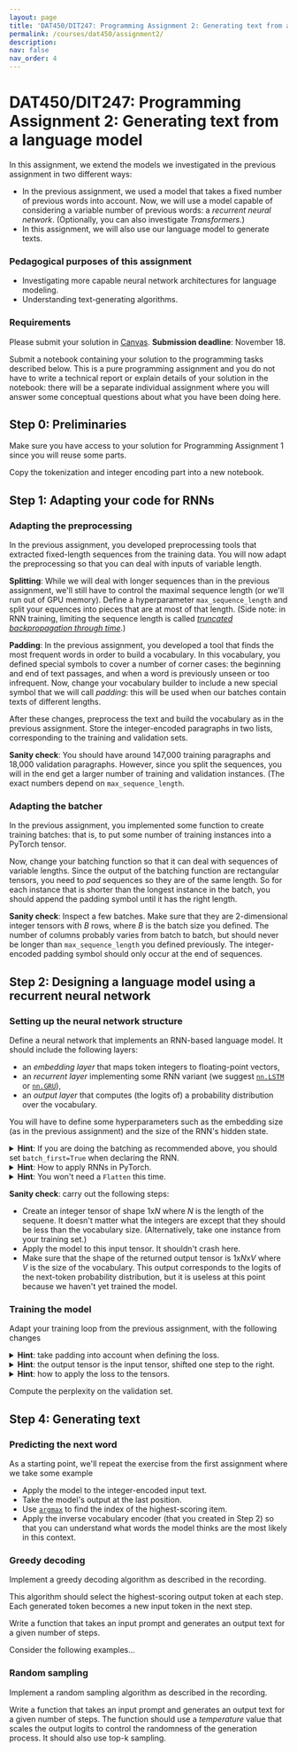 ```yaml
---
layout: page
title: 'DAT450/DIT247: Programming Assignment 2: Generating text from a language model'
permalink: /courses/dat450/assignment2/
description:
nav: false
nav_order: 4
---
```


# DAT450/DIT247: Programming Assignment 2: Generating text from a language model

In this assignment, we extend the models we investigated in the previous assignment in two different ways:
- In the previous assignment, we used a model that takes a fixed number of previous words into account. Now, we will use a model capable of considering a variable number of previous words: a *recurrent neural network*. (Optionally, you can also investigate *Transformers*.)
- In this assignment, we will also use our language model to generate texts.

### Pedagogical purposes of this assignment
- Investigating more capable neural network architectures for language modeling.
- Understanding text-generating algorithms.

### Requirements

Please submit your solution in [Canvas](https://chalmers.instructure.com/courses/31739/assignments/98455). **Submission deadline**: November 18.

Submit a notebook containing your solution to the programming tasks described below. This is a pure programming assignment and you do not have to write a technical report or explain details of your solution in the notebook: there will be a separate individual assignment where you will answer some conceptual questions about what you have been doing here.

## Step 0: Preliminaries

Make sure you have access to your solution for Programming Assignment 1 since you will reuse some parts.

Copy the tokenization and integer encoding part into a new notebook.

## Step 1: Adapting your code for RNNs

### Adapting the preprocessing

In the previous assignment, you developed preprocessing tools that extracted fixed-length sequences from the training data. You will now adapt the preprocessing so that you can deal with inputs of variable length.

**Splitting**: While we will deal with longer sequences than in the previous assignment, we'll still have to control the maximal sequence length (or we'll run out of GPU memory). Define a hyperparameter `max_sequence_length` and split your equences into pieces that are at most of that length. (Side note: in RNN training, limiting the sequence length is called <a href="https://d2l.ai/chapter_recurrent-neural-networks/bptt.html"><em>truncated backpropagation through time</em></a>.)

**Padding**: In the previous assignment, you developed a tool that finds the most frequent words in order to build a vocabulary. In this vocabulary, you defined special symbols to cover a number of corner cases: the beginning and end of text passages, and when a word is previously unseen or too infrequent.
Now, change your vocabulary builder to include a new special symbol that we will call *padding*: this will be used when our batches contain texts of different lengths.

After these changes, preprocess the text and build the vocabulary as in the previous assignment. Store the integer-encoded paragraphs in two lists, corresponding to the training and validation sets. 

**Sanity check**: You should have around 147,000 training paragraphs and 18,000 validation paragraphs. However, since you split the sequences, you will in the end get a larger number of training and validation instances. (The exact numbers depend on `max_sequence_length`.

### Adapting the batcher

In the previous assignment, you implemented some function to create training batches: that is, to put some number of training instances into a PyTorch tensor.

Now, change your batching function so that it can deal with sequences of variable lengths.
Since the output of the batching function are rectangular tensors, you need to *pad* sequences so they are of the same length.
So for each instance that is shorter than the longest instance in the batch, you should append the padding symbol until it has the right length.

**Sanity check**: Inspect a few batches. Make sure that they are 2-dimensional integer tensors with *B* rows, where *B* is the batch size you defined. The number of columns probably varies from batch to batch, but should never be longer than `max_sequence_length` you defined previously.
The integer-encoded padding symbol should only occur at the end of sequences.

## Step 2: Designing a language model using a recurrent neural network

### Setting up the neural network structure

Define a neural network that implements an RNN-based language model. It should include the following layers:

- an *embedding layer* that maps token integers to floating-point vectors,
- an *recurrent layer* implementing some RNN variant (we suggest [`nn.LSTM`](https://pytorch.org/docs/stable/generated/torch.nn.LSTM.html) or [`nn.GRU`](https://pytorch.org/docs/stable/generated/torch.nn.GRU.html)),
- an *output layer* that computes (the logits of) a probability distribution over the vocabulary.

You will have to define some hyperparameters such as the embedding size (as in the previous assignment) and the size of the RNN's hidden state.

<details>
<summary><b>Hint</b>: If you are doing the batching as recommended above, you should set <code>batch_first=True</code> when declaring the RNN.</summary>
<div style="margin-left: 10px; border-radius: 4px; background: #ddfff0; border: 1px solid black; padding: 5px;">
The input to an RNN is a 3-dimensional tensor. If we set <code>batch_first=True</code>, then we assume that the input tensor is arranged as (*B*, *N*, *E*) where *B* is the batch size, *N* is the sequence length, and *E* the embedding dimensionality. In this case, the RNN "walks" along the second dimension: that is, over the sequence of tokens.

If on the other hand you set <code>batch_first=False</code>, then the RNN walks along the first dimension of the input tensor and it is assumed to be arranged as (*N*, *B*, *E*).
</div>
</details>

<details>
<summary><b>Hint</b>: How to apply RNNs in PyTorch.</summary>
<div style="margin-left: 10px; border-radius: 4px; background: #ddfff0; border: 1px solid black; padding: 5px;">
As we discussed in the previous assignment, PyTorch allows users to set up neural networks in different ways: the more compact approach using <code>nn.Sequential</code>, and the more powerful approach by inheriting from <code>nn.Module</code>.

</div>
</details>

<details>
<summary><b>Hint</b>: You won't need a <code>Flatten</code> this time.</summary>
<div style="margin-left: 10px; border-radius: 4px; background: #ddfff0; border: 1px solid black; padding: 5px;">xxx
</div>
</details>

**Sanity check**: carry out the following steps:
- Create an integer tensor of shape 1x*N* where *N* is the length of the sequene. It doesn't matter what the integers are except that they should be less than the vocabulary size. (Alternatively, take one instance from your training set.)
- Apply the model to this input tensor. It shouldn't crash here.
- Make sure that the shape of the returned output tensor is 1x*N*x*V* where *V* is the size of the vocabulary. This output corresponds to the logits of the next-token probability distribution, but it is useless at this point because we haven't yet trained the model.

### Training the model

Adapt your training loop from the previous assignment, with the following changes

<details>
<summary><b>Hint</b>: take padding into account when defining the loss.</summary>
<div style="margin-left: 10px; border-radius: 4px; background: #ddfff0; border: 1px solid black; padding: 5px;">
<a href="https://pytorch.org/docs/stable/generated/torch.nn.CrossEntropyLoss.html"><code>CrossEntropyLoss</code></a>
</div>
</details>

<details>
<summary><b>Hint</b>: the output tensor is the input tensor, shifted one step to the right.</summary>
<div style="margin-left: 10px; border-radius: 4px; background: #ddfff0; border: 1px solid black; padding: 5px;">
XYZ
</div>
</details>

<details>
<summary><b>Hint</b>: how to apply the loss to the tensors.</summary>
<div style="margin-left: 10px; border-radius: 4px; background: #ddfff0; border: 1px solid black; padding: 5px;">
XYZ
</div>
</details>

Compute the perplexity on the validation set.

## Step 4: Generating text

### Predicting the next word

As a starting point, we'll repeat the exercise from the first assignment where we take some example

- Apply the model to the integer-encoded input text.
- Take the model's output at the last position.
- Use <a href="https://pytorch.org/docs/stable/generated/torch.argmax.html"><code>argmax</code></a> to find the index of the highest-scoring item.
- Apply the inverse vocabulary encoder (that you created in Step 2) so that you can understand what words the model thinks are the most likely in this context.

### Greedy decoding

Implement a greedy decoding algorithm as described in the recording.

This algorithm should select the highest-scoring output token at each step. Each generated token becomes a new input token in the next step.

Write a function that takes an input prompt and generates an output text for a given number of steps.

Consider the following examples...

### Random sampling

Implement a random sampling algorithm as described in the recording.

Write a function that takes an input prompt and generates an output text for a given number of steps. The function should use a *temperature* value that scales the output logits to control the randomness of the generation process. It should also use top-k sampling.


